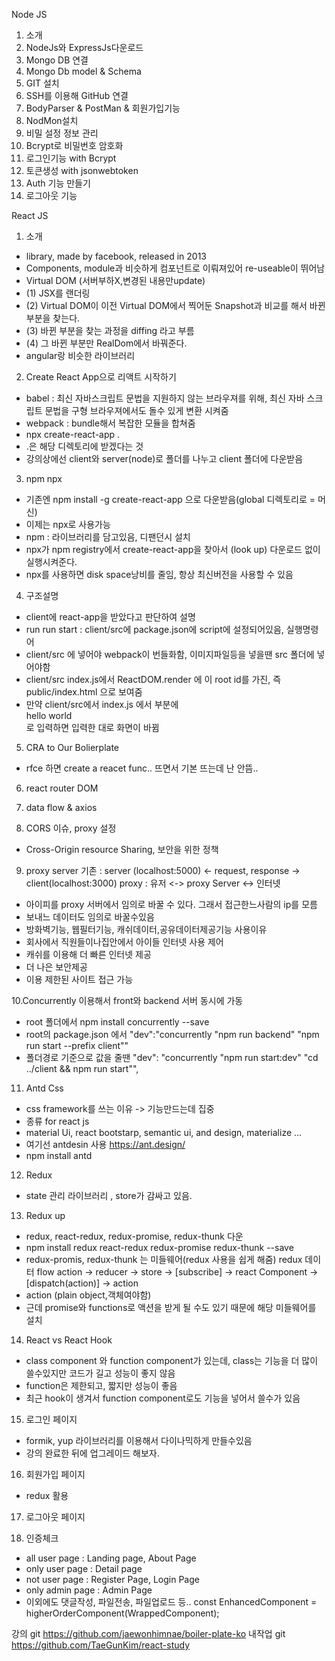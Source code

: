 Node JS

1. 소개
2. NodeJs와 ExpressJs다운로드
3. Mongo DB 연결
4. Mongo Db model & Schema
5. GIT 설치
6. SSH를 이용해 GitHub 연결
7. BodyParser  & PostMan & 회원가입기능
8. NodMon설치
9. 비밀 설정 정보 관리
10. Bcrypt로 비밀번호 암호화
11. 로그인기능 with Bcrypt
12. 토큰생성 with jsonwebtoken
13. Auth 기능 만들기
14. 로그아웃 기능


React JS
1. 소개
- library, made by facebook, released in 2013
- Components, module과 비슷하게  컴포넌트로 이뤄져있어 re-useable이 뛰어남
- Virtual DOM (서버부하X,변경된 내용만update)
- (1) JSX를 랜더링
- (2) Virtual DOM이 이전 Virtual DOM에서  찍어둔 Snapshot과 비교를 해서 바뀐부분을 찾는다.
- (3) 바뀐 부분을 찾는 과정을 diffing 라고 부름
- (4) 그 바뀐 부분만 RealDom에서 바꿔준다.
- angular랑 비슷한 라이브러리

2. Create React App으로 리액트 시작하기
- babel : 최신 자바스크립트 문법을 지원하지 않는 브라우져를 위해, 최신 자바 스크립트 문법을 구형 브라우져에서도 돌수 있게 변환 시켜줌
- webpack : bundle해서 복잡한 모듈을 합쳐줌
- npx create-react-app . 
- .은 해당 디렉토리에 받겠다는 것
- 강의상에선 client와 server(node)로 폴더를 나누고 client 폴더에 다운받음

3. npm npx 
- 기존엔 npm install -g create-react-app 으로 다운받음(global 디렉토리로 = 머신)
- 이제는 npx로 사용가능
- npm : 라이브러리를 담고있음, 디팬던시 설치 
- npx가 npm registry에서 create-react-app을 찾아서 (look up) 다운로드 없이 실행시켜준다.
- npx를 사용하면 disk space낭비를 줄임, 항상 최신버전을 사용할 수 있음

4. 구조설명
- client에 react-app을 받았다고 판단하여 설명
- run run start : client/src에 package.json에 script에 설정되어있음, 실행명령어
- client/src 에 넣어야 webpack이 번들화함, 이미지파일등을 넣을땐 src 폴더에 넣어야함
- client/src index.js에서 ReactDOM.render 에 <app />이 root id를 가진, 즉 public/index.html 으로 보여줌
- 만약 client/src에서 index.js 에서 <app /> 부분에 <div>hello world</div>로 입력하면 입력한 대로 화면이 바뀜

5. CRA to Our Bolierplate
- rfce 하면 create a reacet func.. 뜨면서 기본 뜨는데 난 안뜸..

6. react router DOM

7. data flow & axios

8. CORS 이슈, proxy 설정
- Cross-Origin resource Sharing, 보안을 위한 정책

9. proxy server
기존 : server (localhost:5000)   <- request, response -> client(localhost:3000)
proxy : 유저 <-> proxy Server <-> 인터넷 
- 아이피를 proxy 서버에서 임의로 바꿀 수 있다. 그래서 접근한느사람의 ip를 모름
- 보내느 데이터도 임의로 바꿀수있음
- 방화벽기능, 웹필터기능, 캐쉬데이터,공유데이터제공기능
사용이유
- 회사에서 직원들이나집안에서 아이들 인터넷 사용 제어
- 캐쉬를 이용해 더 빠른 인터넷 제공
- 더 나은 보안제공
- 이용 제한된 사이트 접근 가능

10.Concurrently 이용해서 front와 backend 서버 동시에 가동
- root 폴더에서 npm install concurrently --save
- root의 package.json 에서 "dev":"concurrently \"npm run backend\" \"npm run start --prefix client\""    
- 폴더경로 기준으로 값을 줄땐
"dev": "concurrently \"npm run start:dev\" \"cd ../client && npm run start\"",

11.  Antd Css
- css framework를 쓰는 이유 -> 기능만드는데 집중
- 종류 for react js 
- material Ui, react bootstarp, semantic ui, and design, materialize ...
- 여기선 antdesin 사용 https://ant.design/
- npm install antd

12. Redux
- state 관리 라이브러리 , store가 감싸고 있음.

13. Redux up
- redux, react-redux, redux-promise, redux-thunk 다운
- npm install redux react-redux redux-promise redux-thunk --save
- redux-promis, redux-thunk 는 미들웨어(redux 사용을 쉽게 해줌)
redux 데이터 flow
action -> reducer -> store -> [subscribe] -> react Component -> [dispatch(action)] -> action
- action (plain object,객체여야함)
- 근데 promise와 functions로 액션을 받게 될 수도 있기 때문에 해당 미들웨어를 설치

14. React vs React Hook
- class component 와 function component가 있는데, class는 기능을 더 많이 쓸수있지만 코드가 길고 성능이 좋지 않음
- function은  제한되고, 짧지만 성능이 좋음
- 최근 hook이 생겨서 function component로도 기능을 넣어서 쓸수가 있음

15. 로그인 페이지 
- formik, yup 라이브러리를 이용해서 다이나믹하게 만들수있음
- 강의 완료한 뒤에 업그레이드 해보자.

16. 회원가입 페이지
- redux 활용

17. 로그아웃 페이지

18. 인증체크
- all user page : Landing page, About Page
- only user page : Detail page
- not user page : Register Page, Login Page
- only admin page : Admin Page
- 이외에도 댓글작성, 파일전송, 파일업로드 등.. 
const EnhancedComponent = higherOrderComponent(WrappedComponent);



강의 git https://github.com/jaewonhimnae/boiler-plate-ko
내작업 git  https://github.com/TaeGunKim/react-study
